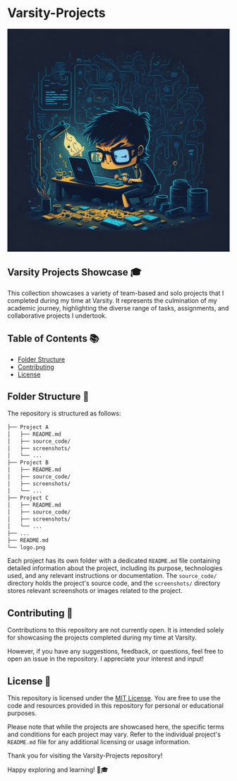 # Varsity-Projects

![Varsity-Projects Logo](logo.png)

## Varsity Projects Showcase 🎓

This collection showcases a variety of team-based and solo projects that I completed during my time at Varsity. It represents the culmination of my academic journey, highlighting the diverse range of tasks, assignments, and collaborative projects I undertook.

## Table of Contents 📚

- [Folder Structure](#folder-structure)
- [Contributing](#contributing)
- [License](#license)

## Folder Structure 📂

The repository is structured as follows:

```
├── Project A
│   ├── README.md
│   ├── source_code/
│   ├── screenshots/
│   └── ...
├── Project B
│   ├── README.md
│   ├── source_code/
│   ├── screenshots/
│   └── ...
├── Project C
│   ├── README.md
│   ├── source_code/
│   ├── screenshots/
│   └── ...
├── ...
├── README.md
└── logo.png
```

Each project has its own folder with a dedicated `README.md` file containing detailed information about the project, including its purpose, technologies used, and any relevant instructions or documentation. The `source_code/` directory holds the project's source code, and the `screenshots/` directory stores relevant screenshots or images related to the project.

## Contributing 🤝

Contributions to this repository are not currently open. It is intended solely for showcasing the projects completed during my time at Varsity.

However, if you have any suggestions, feedback, or questions, feel free to open an issue in the repository. I appreciate your interest and input!

## License 📄

This repository is licensed under the [MIT License](LICENSE.md). You are free to use the code and resources provided in this repository for personal or educational purposes.

Please note that while the projects are showcased here, the specific terms and conditions for each project may vary. Refer to the individual project's `README.md` file for any additional licensing or usage information.

Thank you for visiting the Varsity-Projects repository!

Happy exploring and learning! 🚀🎓
